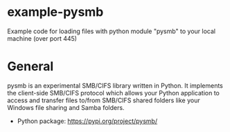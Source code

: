 # example-pysmb
Example code for loading files with python module "pysmb" to your local machine (over port 445)

# General
pysmb is an experimental SMB/CIFS library written in Python. It implements the client-side SMB/CIFS protocol which allows your Python application to access and transfer files to/from SMB/CIFS shared folders like your Windows file sharing and Samba folders.

* Python package: https://pypi.org/project/pysmb/
